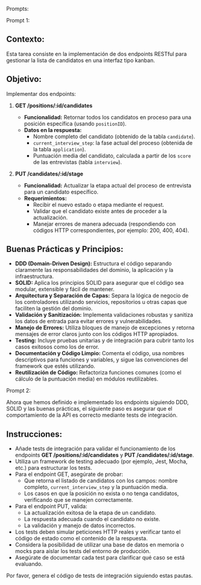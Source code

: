 Prompts:

Prompt 1:

Contexto:
------------
Esta tarea consiste en la implementación de dos endpoints RESTful para gestionar la lista de candidatos en una interfaz tipo kanban.

Objetivo:
------------
Implementar dos endpoints:

1. **GET /positions/:id/candidates**
   - **Funcionalidad:** Retornar todos los candidatos en proceso para una posición específica (usando `positionID`).
   - **Datos en la respuesta:**
     - Nombre completo del candidato (obtenido de la tabla `candidate`).
     - `current_interview_step`: la fase actual del proceso (obtenida de la tabla `application`).
     - Puntuación media del candidato, calculada a partir de los `score` de las entrevistas (tabla `interview`).

2. **PUT /candidates/:id/stage**
   - **Funcionalidad:** Actualizar la etapa actual del proceso de entrevista para un candidato específico.
   - **Requerimientos:**
     - Recibir el nuevo estado o etapa mediante el request.
     - Validar que el candidato existe antes de proceder a la actualización.
     - Manejar errores de manera adecuada (respondiendo con códigos HTTP correspondientes, por ejemplo: 200, 400, 404).

Buenas Prácticas y Principios:
-------------------------------
- **DDD (Domain-Driven Design):** Estructura el código separando claramente las responsabilidades del dominio, la aplicación y la infraestructura.
- **SOLID:** Aplica los principios SOLID para asegurar que el código sea modular, extensible y fácil de mantener.
- **Arquitectura y Separación de Capas:** Separa la lógica de negocio de los controladores utilizando servicios, repositorios u otras capas que faciliten la gestión del dominio.
- **Validación y Sanitización:** Implementa validaciones robustas y sanitiza los datos de entrada para evitar errores y vulnerabilidades.
- **Manejo de Errores:** Utiliza bloques de manejo de excepciones y retorna mensajes de error claros junto con los códigos HTTP apropiados.
- **Testing:** Incluye pruebas unitarias y de integración para cubrir tanto los casos exitosos como los de error.
- **Documentación y Código Limpio:** Comenta el código, usa nombres descriptivos para funciones y variables, y sigue las convenciones del framework que estés utilizando.
- **Reutilización de Código:** Refactoriza funciones comunes (como el cálculo de la puntuación media) en módulos reutilizables.


Prompt 2:

 Ahora que hemos definido e implementado los endpoints siguiendo DDD, SOLID y las buenas prácticas, el siguiente paso es asegurar que el comportamiento de la API es correcto mediante tests de integración.

Instrucciones:
--------------------------
- Añade tests de integración para validar el funcionamiento de los endpoints **GET /positions/:id/candidates** y **PUT /candidates/:id/stage**.
- Utiliza un framework de testing adecuado (por ejemplo, Jest, Mocha, etc.) para estructurar los tests.
- Para el endpoint GET, asegúrate de probar:
  - Que retorna el listado de candidatos con los campos: nombre completo, `current_interview_step` y la puntuación media.
  - Los casos en que la posición no exista o no tenga candidatos, verificando que se manejen correctamente.
- Para el endpoint PUT, valida:
  - La actualización exitosa de la etapa de un candidato.
  - La respuesta adecuada cuando el candidato no existe.
  - La validación y manejo de datos incorrectos.
- Los tests deben simular peticiones HTTP reales y verificar tanto el código de estado como el contenido de la respuesta.
- Considera la posibilidad de utilizar una base de datos en memoria o mocks para aislar los tests del entorno de producción.
- Asegúrate de documentar cada test para clarificar qué caso se está evaluando.

Por favor, genera el código de tests de integración siguiendo estas pautas.
